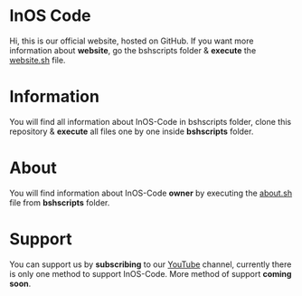 # InOS Code
Hi, this is our official website, hosted on GitHub. If you want more information about **website**,
go the bshscripts folder & **execute** the [website.sh](https://github.com/InOS-Code/InOS-Code/blob/main/bshscripts/website.sh) file.

# Information
You will find all information about InOS-Code in bshscripts folder, clone this repository & **execute** all 
files one by one inside **bshscripts** folder.

# About
You will find information about InOS-Code **owner** by executing the [about.sh](https://github.com/InOS-Code/InOS-Code/blob/main/bshscripts/about.sh) file from **bshscripts** folder.

# Support
You can support us by **subscribing** to our [YouTube](https://www.youtube.com/channel/UCAW5ysk00cdIoMJn003FYQw/featured) channel, currently there is only one method
to support InOS-Code. More method of support **coming soon**.
